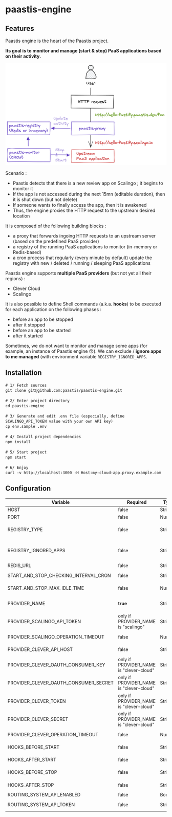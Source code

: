 # paastis-engine

## Features

Paastis engine is the heart of the Paastis project.

**Its goal is to monitor and manage (start & stop) PaaS applications based on their activity.**

![Paastis schema](./docs/paastis_schema.png)

Scenario : 
- Paastis detects that there is a new review app on Scalingo ; it begins to monitor it
- If the app is not accessed during the next 15mn (editable duration), then it is shut down (but not delete)
- If someone wants to finally access the app, then it is awakened
- Thus, the engine proxies the HTTP request to the upstream desired location 

It is composed of the following building blocks :
- a proxy that forwards ingoing HTTP requests to an upstream server (based on the predefined PaaS provider)
- a registry of the running PaaS applications to monitor (in-memory or Redis-based)
- a cron process that regularly (every minute by default) update the registry with new / deleted / running / sleeping PaaS applications

Paastis engine supports **multiple PaaS providers** (but not yet all their regions) : 
- Clever Cloud
- Scalingo

It is also possible to define Shell commands (a.k.a. **hooks**) to be executed for each application on the following phases : 
- before an app to be stopped
- after it stopped
- before an app to be started
- after it started

Sometimes, we do not want to monitor and manage some apps (for example, an instance of Paastis engine 😙).
We can exclude / **ignore apps to me managed** (with environment variable `REGISTRY_IGNORED_APPS`. 

## Installation

```shell
# 1/ Fetch sources
git clone git@github.com:paastis/paastis-engine.git

# 2/ Enter project directory
cd paastis-engine

# 3/ Generate and edit .env file (especially, define SCALINGO_API_TOKEN value with your own API key)
cp env.sample .env

# 4/ Install project dependencies
npm install

# 5/ Start project
npm start

# 6/ Enjoy
curl -v http://localhost:3000 -H Host:my-cloud-app.proxy.example.com
```

## Configuration

| Variable                              | Required                                | Type    | Format                                | Default                      |  
|---------------------------------------|-----------------------------------------|---------|---------------------------------------|------------------------------|
| HOST                                  | false                                   | String  | IP or name                            | 0.0.0.0                      |  
| PORT                                  | false                                   | Number  | Number                                | 3000                         |  
| REGISTRY_TYPE                         | false                                   | String  | "in-memory" or "redis"                | in-memory                    |  
| REGISTRY_IGNORED_APPS                 | false                                   | String  | List of strings, separated by a comma | -                            |  
| REDIS_URL                             | false                                   | String  | redis://<host/>:<port/>               | -                            |  
| START_AND_STOP_CHECKING_INTERVAL_CRON | false                                   | String  | CRON expression                       | * * * * *                    |  
| START_AND_STOP_MAX_IDLE_TIME          | false                                   | Number  | Number of minutes                     | 51                           |  
| PROVIDER_NAME                         | **true**                                | String  | "scalingo" or "clever-cloud"          | -                            |  
| PROVIDER_SCALINGO_API_TOKEN           | only if PROVIDER_NAME is "scalingo"     | String  | Token string                          | -                            |  
| PROVIDER_SCALINGO_OPERATION_TIMEOUT   | false                                   | Number  | Number of seconds                     | -                            |  
| PROVIDER_CLEVER_API_HOST              | false                                   | String  | URL                                   | https://api.clever-cloud.com |  
| PROVIDER_CLEVER_OAUTH_CONSUMER_KEY    | only if PROVIDER_NAME is "clever-cloud" | String  | Token string                          | -                            |  
| PROVIDER_CLEVER_OAUTH_CONSUMER_SECRET | only if PROVIDER_NAME is "clever-cloud" | String  | Token string                          | -                            |  
| PROVIDER_CLEVER_TOKEN                 | only if PROVIDER_NAME is "clever-cloud" | String  | Token string                          | -                            |  
| PROVIDER_CLEVER_SECRET                | only if PROVIDER_NAME is "clever-cloud" | String  | Token string                          | -                            |  
| PROVIDER_CLEVER_OPERATION_TIMEOUT     | false                                   | Number  | Number of seconds                     | 60                           |  
| HOOKS_BEFORE_START                    | false                                   | String  | Shell command(s)                      | -                            |  
| HOOKS_AFTER_START                     | false                                   | String  | Shell command(s)                      | -                            |  
| HOOKS_BEFORE_STOP                     | false                                   | String  | Shell command(s)                      | -                            |  
| HOOKS_AFTER_STOP                      | false                                   | String  | Shell command(s)                      | -                            |  
| ROUTING_SYSTEM_API_ENABLED            | false                                   | Boolean |                                       | false                        |  
| ROUTING_SYSTEM_API_TOKEN              | false                                   | String  | xxx-yyy-zzz                           | -                            | 
